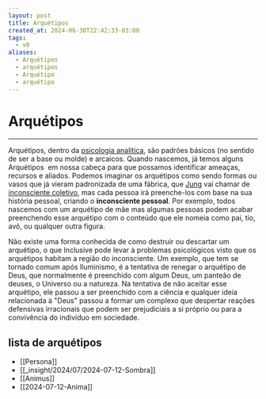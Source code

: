 ```yaml
---
layout: post
title: Arquétipos
created_at: 2024-06-30T22:42:33-03:00
tags:
  - v0
aliases:
  - Arquétipos
  - arquétipos
  - Arquétipo
  - arquétipo
---
```

# Arquétipos
---
Arquétipos, dentro da [psicologia analítica](_draft/2024/07/2024-07-07-Psicologia_analitica.md), são padrões básicos (no sentido de ser a base ou molde) e arcaicos. Quando nascemos, já temos alguns Arquétipos  em nossa cabeça para que possamos identificar ameaças, recursos e aliados. Podemos imaginar os arquétipos como sendo formas ou vasos que já vieram padronizada de uma fábrica, que [Jung](_insight/2024/07/2024-07-07-Carl_Jung.md) vai chamar de [inconsciente coletivo](_insight/2024/07/2024-07-07-Inconsciente_coletivo.md), mas cada pessoa irá preenche-los com base na sua história pessoal, criando o **inconsciente pessoal**. Por exemplo, todos nascemos com um arquétipo de mãe mas algumas pessoas podem acabar preenchendo esse arquétipo com o conteúdo que ele nomeia como pai, tio, avô, ou qualquer outra figura.

Não existe uma forma conhecida de como destruir ou descartar um arquétipo, o que Inclusive pode levar à problemas psicológicos visto que os arquétipos habitam a região do inconsciente. Um exemplo, que tem se tornado comum após Iluminismo, é a tentativa de renegar o arquétipo de Deus, que normalmente é preenchido com algum Deus, um panteão de deuses, o Universo ou a natureza. Na tentativa de não aceitar esse arquétipo, ele passou a ser preenchido com a ciência e qualquer ideia relacionada à "Deus" passou a formar um complexo que despertar reações defensivas irracionais que podem ser prejudiciais a si próprio ou para a convivência do indivíduo em sociedade.

## lista de arquétipos
- [[Persona]]
- [[_insight/2024/07/2024-07-12-Sombra]]
- [[Animus]]
- [[2024-07-12-Anima]]